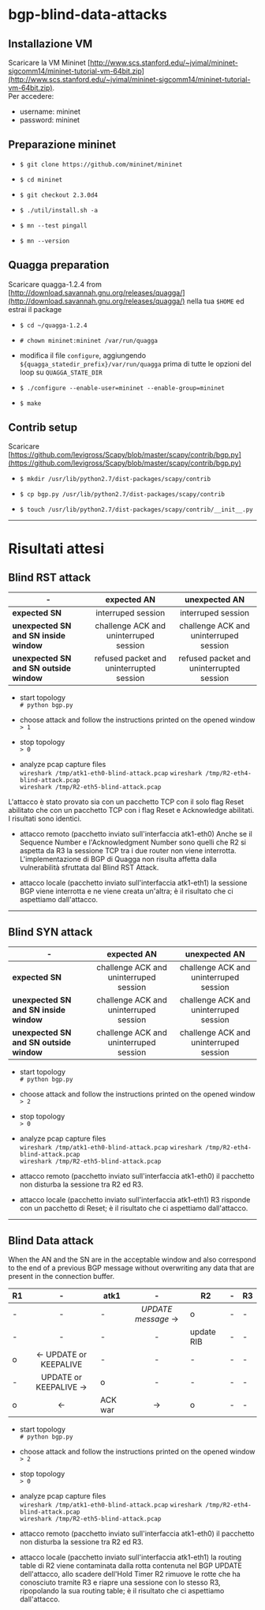 # bgp-blind-data-attacks

## Installazione VM

Scaricare la VM Mininet [http://www.scs.stanford.edu/~jvimal/mininet-sigcomm14/mininet-tutorial-vm-64bit.zip](http://www.scs.stanford.edu/~jvimal/mininet-sigcomm14/mininet-tutorial-vm-64bit.zip).  
Per accedere:

- username: mininet
- password: mininet

## Preparazione mininet

- `$ git clone https://github.com/mininet/mininet`

- `$ cd mininet`

- `$ git checkout 2.3.0d4`

- `$ ./util/install.sh -a`

- `$ mn --test pingall`

- `$ mn --version`

## Quagga preparation

Scaricare quagga-1.2.4 from [http://download.savannah.gnu.org/releases/quagga/](http://download.savannah.gnu.org/releases/quagga/) nella tua `$HOME` ed estrai il package

- `$ cd ~/quagga-1.2.4`

- `# chown mininet:mininet /var/run/quagga`

- modifica il file `configure`, aggiungendo `${quagga_statedir_prefix}/var/run/quagga` prima di tutte le opzioni del loop su `QUAGGA_STATE_DIR` 

- `$ ./configure --enable-user=mininet --enable-group=mininet`

- `$ make`

## Contrib setup

Scaricare [https://github.com/levigross/Scapy/blob/master/scapy/contrib/bgp.py](https://github.com/levigross/Scapy/blob/master/scapy/contrib/bgp.py)

- `$ mkdir /usr/lib/python2.7/dist-packages/scapy/contrib`

- `$ cp bgp.py /usr/lib/python2.7/dist-packages/scapy/contrib`

- `$ touch /usr/lib/python2.7/dist-packages/scapy/contrib/__init__.py`

---

# Risultati attesi

## Blind RST attack

|-|expected AN|unexpected AN|
|-|:-:|:-:|
|**expected SN**						|interruped session							|interruped session|
|**unexpected SN and SN inside window**	|challenge ACK and uninterruped session		|challenge ACK and uninterruped session|
|**unexpected SN and SN outside window**|refused packet and uninterrupted session	|refused packet and uninterrupted session|

- start topology  
	`# python bgp.py`

- choose attack and follow the instructions printed on the opened window
	`> 1`

- stop topology  
	`> 0`

- analyze pcap capture files  
	`wireshark /tmp/atk1-eth0-blind-attack.pcap`
	`wireshark /tmp/R2-eth4-blind-attack.pcap`  
	`wireshark /tmp/R2-eth5-blind-attack.pcap`

L'attacco è stato provato sia con un pacchetto TCP con il solo flag Reset abilitato che con un pacchetto TCP con i flag Reset e Acknowledge abilitati. I risultati sono identici.

- attacco remoto (pacchetto inviato sull'interfaccia atk1-eth0) Anche se il Sequence Number e l'Acknowledgment Number sono quelli che R2 si aspetta da R3 la sessione TCP tra i due router non viene interrotta.
L'implementazione di BGP di Quagga non risulta affetta dalla vulnerabilità sfruttata dal Blind RST Attack.

- attacco locale (pacchetto inviato sull'interfaccia atk1-eth1) la sessione BGP viene interrotta e ne viene creata un'altra; è il risultato che ci aspettiamo dall'attacco.

---

## Blind SYN attack

|-|expected AN|unexpected AN|
|-|:-:|:-:|
|**expected SN**						|challenge ACK and uninterruped session		|challenge ACK and uninterruped session|
|**unexpected SN and SN inside window**	|challenge ACK and uninterruped session		|challenge ACK and uninterruped session|
|**unexpected SN and SN outside window**|challenge ACK and uninterruped session		|challenge ACK and uninterruped session|

- start topology  
	`# python bgp.py`

- choose attack and follow the instructions printed on the opened window
	`> 2`

- stop topology  
	`> 0`

- analyze pcap capture files  
	`wireshark /tmp/atk1-eth0-blind-attack.pcap`
	`wireshark /tmp/R2-eth4-blind-attack.pcap`  
	`wireshark /tmp/R2-eth5-blind-attack.pcap`

- attacco remoto (pacchetto inviato sull'interfaccia atk1-eth0) il pacchetto non disturba la sessione tra R2 ed R3.

- attacco locale (pacchetto inviato sull'interfaccia atk1-eth1) R3 risponde con un pacchetto di Reset; è il risultato che ci aspettiamo dall'attacco.

---

## Blind Data attack

When the AN and the SN are in the acceptable window and also correspond to the end of a previous BGP message without overwriting any data that are present in the connection buffer.

|R1|-|atk1|-|R2|-|R3|
|-|:-:|-|:-:|-|:-:|-|
|-|-|-|_UPDATE message_ -&gt;|o|-|-|
|-|-|-|-|update RIB|-|-|
|o|&lt;- UPDATE or KEEPALIVE|-|-|-|-|-|
|-|UPDATE or KEEPALIVE -&gt;|o|-|-|-|-|
|o|&lt;- | ACK war | -&gt;|o|-|-|

- start topology  
	`# python bgp.py`

- choose attack and follow the instructions printed on the opened window
	`> 2`

- stop topology  
	`> 0`

- analyze pcap capture files  
	`wireshark /tmp/atk1-eth0-blind-attack.pcap`
	`wireshark /tmp/R2-eth4-blind-attack.pcap`  
	`wireshark /tmp/R2-eth5-blind-attack.pcap`

- attacco remoto (pacchetto inviato sull'interfaccia atk1-eth0) il pacchetto non disturba la sessione tra R2 ed R3.

- attacco locale (pacchetto inviato sull'interfaccia atk1-eth1) la routing table di R2 viene contaminata dalla rotta contenuta nel BGP UPDATE dell'attacco, allo scadere dell'Hold Timer R2 rimuove le rotte che ha conosciuto tramite R3 e riapre una sessione con lo stesso R3, ripopolando la sua routing table; è il risultato che ci aspettiamo dall'attacco.
